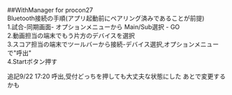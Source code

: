 ##WithManager for procon27  
Bluetooth接続の手順(アプリ起動前にペアリング済みであることが前提)  
1.試合-同期画面- オプションメニューから Main/Sub選択 - GO  
2.動画担当の端末でもう片方のデバイスを選択  
3.スコア担当の端末でツールバーから接続-デバイス選択,オプションメニューで"呼出"  
4.Startボタン押す  
  
追記9/22 17:20  呼出,受付どっちを押しても大丈夫な状態にした あとで変更するかも
